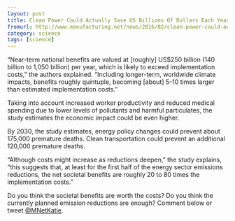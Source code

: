 ```yaml
---
layout: post
title: Clean Power Could Actually Save US Billions Of Dollars Each Year
fromurl: http://www.manufacturing.net/news/2016/02/clean-power-could-actually-save-us-billions-dollars-each-year
category: science
tags: [science]
---
```


“Near-term national benefits are valued at [roughly] US$250 billion (140
billion to 1,050 billion) per year, which is likely to exceed implementation
costs,” the authors explained. “Including longer-term, worldwide climate
impacts, benefits roughly quintuple, becoming [about] 5-10 times larger than
estimated implementation costs.”

Taking into account increased worker productivity and reduced medical spending
due to lower levels of pollutants and harmful particulates, the study
estimates the economic impact could be even higher.

By 2030, the study estimates, energy policy changes could prevent about
175,000 premature deaths. Clean transportation could prevent an additional
120,000 premature deaths.

“Although costs might increase as reductions deepen,” the study explains,
“this suggests that, at least for the first half of the energy sector
emissions reductions, the net societal benefits are roughly 20 to 80 times the
implementation costs.”

Do you think the societal benefits are worth the costs? Do you think the
currently planned emission reductions are enough? Comment below or tweet
[@MNetKatie](http://www.twitter.com/MNetKatie).

